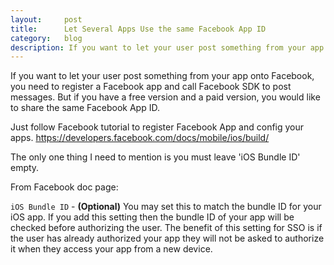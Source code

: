 ```yaml
---
layout:     post
title:      Let Several Apps Use the same Facebook App ID
category:   blog
description: If you want to let your user post something from your app onto Facebook, you need to register a Facebook app and call Facebook SDK to post messages. But if you have a free version and a paid version, you would like to share the same Facebook App ID.
---
```


If you want to let your user post something from your app onto Facebook, you need to register a Facebook app and call Facebook SDK to post messages. But if you have a free version and a paid version, you would like to share the same Facebook App ID.

Just follow Facebook tutorial to register Facebook App and config your apps. https://developers.facebook.com/docs/mobile/ios/build/

The only one thing I need to mention is you must leave 'iOS Bundle ID' empty.

From Facebook doc page:

`iOS Bundle ID` \- **(Optional)** You may set this to match the bundle ID for your iOS app. If you add this setting then the bundle ID of your app will be checked before authorizing the user. The benefit of this setting for SSO is if the user has already authorized your app they will not be asked to authorize it when they access your app from a new device.
